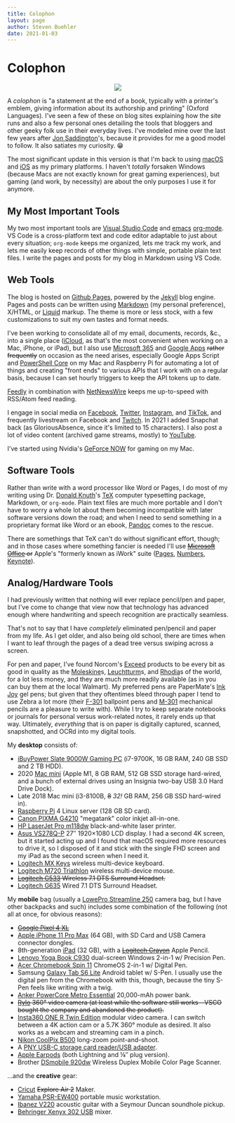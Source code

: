 ```yaml
---
title: Colophon
layout: page
author: Steven Buehler
date: 2021-01-03
---
```


# Colophon

<div align="center"><img src="/images/colophon.png" /></div>

A _colophon_ is "a statement at the end of a book, typically with a printer's emblem, giving information about its authorship and printing" (Oxford Languages).  I've seen a few of these on blog sites explaining how the site runs and also a few personal ones detailing the tools that bloggers and other geeky folk use in their everyday lives.  I've modeled mine over the last few years after [Jon Saddington](https://john.do/colophon)'s, because it provides for me a good model to follow. It also satiates my curiosity. 😁

The most significant update in this version is that I'm back to using [macOS](https://www.apple.com/macos) and [iOS](https://www.apple.com/iphone) as my primary platforms. I haven't _totally_ forsaken Windows (because Macs are not exactly known for great gaming experiences), but gaming (and work, by necessity) are about the only purposes I use it for anymore.

## My Most Important Tools

My two most important tools are [Visual Studio Code](https://code.visualstudio.com) and [emacs](https://www.emacs.org) [org-mode](https://orgmode.org). VS Code is a cross-platform text and code editor adaptable to just about every situation; `org-mode` keeps me organized, lets me track my work, and lets me easily keep records of other things with simple, portable plain text files. I write the pages and posts for my blog in Markdown using VS Code.

## Web Tools

The blog is hosted on [Github Pages](https://pages.github.io), powered by the [Jekyll](https://jekyllrb.com/) blog engine. Pages and posts can be written using [Markdown](https://daringfireball.net/projects/markdown/) (my personal preference), X/HTML, or [Liquid](https://shopify.github.io/liquid/) markup. The theme is more or less stock, with a few customizations to suit my own tastes and format needs.

I've been working to consolidate all of my email, documents, records, &c., into a single place ([iCloud](https://www.icloud.com), as that's the most convenient when working on a Mac, iPhone, or iPad), but I also use [Microsoft 365](https://www.office365.com) and [Google Apps](https://apps.google.com) ~~rather frequently~~ on occasion as the need arises, especially Google Apps Script and [PowerShell Core](https://powershell.org) on my Mac and Raspberry Pi for automating a lot of things and creating "front ends" to various APIs that I work with on a regular basis, because I can set hourly triggers to keep the API tokens up to date.

[Feedly](https://www.feedly.com) in combination with [NetNewsWire](https://ranchero.com/netnewswire/) keeps me up-to-speed with RSS/Atom feed reading.

I engage in social media on [Facebook](https://www.facebook.com/stevenwatsonbuehler), [Twitter](https://twitter.com/gloriousabsence), [Instagram](https://instagram.com/gloriousabsenceofskill), and [TikTok](https://tiktok.com/@gloriousabsenceofskill), and frequently livestream on Facebook and [Twitch](https://www.twitch.tv/gloriousabsenceofskill). In 2021 I added Snapchat back (as GloriousAbsence, since it's limited to 15 characters). I also post a lot of video content (archived game streams, mostly) to [YouTube](https://www.youtube.com/channel/UCmugswFkJX7kFvuyqEYA9LA).

I've started using Nvidia's [GeForce NOW](https://www.nvidia.com/en-us/geforce-now/) for gaming on my Mac.

## Software Tools

Rather than write with a word processor like Word or Pages, I do most of my writing using Dr. [Donald Knuth](https://www-cs-faculty.stanford.edu/~knuth/)'s [TeX](https://www.tug.org) computer typesetting package, Markdown, or `org-mode`. Plain text files are much more portable and I don't have to worry a whole lot about them becoming incompatible with later software versions down the road; and when I need to send something in a proprietary format like Word or an ebook, [Pandoc](https://www.pandoc.org) comes to the rescue.

There are somethings that TeX can't do without significant effort, though; and in those cases where something fancier is needed I'll use ~~[Microsoft Office](https://www.office.com) or~~ Apple's "formerly known as iWork" suite ([Pages](https://www.apple.com/pages/), [Numbers](https://www.apple.com/numbers), [Keynote](https://www.apple.com/keynote)). 

## Analog/Hardware Tools

I had previously written that nothing will ever replace pencil/pen and paper, but I've come to change that view now that technology has advanced enough where handwriting and speech recognition are practically seamless.

That's not to say that I have _completely_ eliminated pen/pencil and paper from my life. As I get older, and also being old school, there are times when I want to leaf through the pages of a dead tree versus swiping across a screen.

For pen and paper, I've found Norcom's [Exceed](http://www.norcominc.com/brands/products.php?brand=2) products to be every bit as good in quality as the [Moleskine](https://us.moleskine.com/)s, [Leuchtturm](https://www.leuchtturm1917.us/notebooks/)s, and [Rhodia](https://rhodiapads.com/)s of the world, for a lot less money, and they are much more readily available (as in you can buy them at the local Walmart). My preferred pens are PaperMate's [Ink Joy](https://inkjoy.papermate.com/en-US/pens) gel pens; but given that they oftentimes bleed through paper I tend to use Zebra a lot more (their [F-301](https://www.zebrapen.com/product/f-301-ball-point-retractable/) ballpoint pens and [M-301](https://www.zebrapen.com/product/m-301-mechanical-pencil/) mechanical pencils are a pleasure to write with). While I try to keep separate notebooks or journals for personal versus work-related notes, it rarely ends up that way. Ultimately, _everything_ that is on paper is digitally captured, scanned, snapshotted, and OCRd into my digital tools. 

My **desktop** consists of:

- [iBuyPower Slate 9000W Gaming PC](https://www.walmart.com/ip/iBUYPOWER-Gaming-Desktop-PC-SLATE9000W-Intel-Core-i7-9700F-16GB-DDR4-2666Memory-NVIDIA-GeForce-GTX-1660Ti-240GB-SSD-1TB-HDD-RGB-Windows-10-Home-64-Bi/436132832) (i7-9700K, 16 GB RAM, 240 GB SSD and 2 TB HDD).
- 2020 [Mac mini](https://apple.com/mac-mini) (Apple M1, 8 GB RAM, 512 GB SSD storage hard-wired, and a bunch of external drives using an Insignia two-bay USB 3.0 Hard Drive Dock).
- Late 2018 Mac mini (i3-8100B, ~~8~~ _32!_ GB RAM, 256 GB SSD hard-wired in). 
- [Raspberry Pi](https://www.raspberrypi.org) 4 Linux server (128 GB SD card).
- [Canon PIXMA G4210](https://shop.usa.canon.com/shop/en/catalog/pixma-g4210-wireless-wireless-megatank-all-in-one-inkjet-printer) "megatank" color inkjet all-in-one.
- [HP LaserJet Pro m118dw](https://store.hp.com/us/en/pdp/hp-laserjet-pro-m118dw) black-and-white laser printer.
- [Asus VS278Q-P](https://www.asus.com/us/Commercial-Monitors/VS278QP/) 27&Prime; 1920&times;1080 LCD display. I had a second 4K screen, but it started acting up and I found that macOS required more resources to drive it, so I disposed of it and stick with the single FHD screen and my iPad as the second screen when I need it.
- [Logitech MX Keys](https://www.logitech.com/en-us/products/keyboards/mx-keys-wireless-keyboard.html) wireless multi-device keyboard.
- [Logitech M720 Triathlon](https://www.logitech.com/en-us/products/mice/m720-triathlon.html) wireless multi-device mouse.
- ~~[Logitech G533](https://www.logitechg.com/g533) Wireless 7.1 DTS Surround Headset.~~
- [Logitech G635](https://www.logitechg.com/g635) Wired 7.1 DTS Surround Headset.

My **mobile** bag (usually a [LowePro Streamline 250](https://g.co/kgs/7RvMkK) camera bag, but I have other backpacks and such) includes some combination of the following (not all at once, for obvious reasons):

- ~~[Google Pixel 4 XL](https://store.google.com/us/product/pixel_4)~~ 
- [Apple iPhone 11 Pro Max](https://www.apple.com/shop/buy-iphone/iphone-11-pro) (64 GB), with SD Card and USB Camera connector dongles. 
- 8th-generation [iPad](https://apple.com/ipad) (32 GB), with a ~~[Logitech Crayon](https://www.logi.com/crayon)~~ Apple Pencil.
- [Lenovo Yoga Book C930](https://www.lenovo.com/us/en/laptops/yoga/yoga-2-in-1-series/Yoga-Book-C930/p/ZZIWZWBYB1J) dual-screen Windows 2-in-1 w/ Precision Pen.
- [Acer Chromebook Spin 11](https://www.acer.com/ac/en/US/content/series/acerchromebookspin11) ChromeOS 2-in-1 w/ Digital Pen.
- Samsung [Galaxy Tab S6 Lite](https://www.samsung.com/us/mobile/tablets/tab-s6-lite/) Android tablet w/ S-Pen. I usually use the digital pen from the Chromebook with this, though, because the tiny S-Pen feels like writing with a twig.
- [Anker PowerCore Metro Essential](https://www.anker.com/products/variant/powercore-essential-20000/A1268011) 20,000-mAh power bank.
- ~~[Rylo](https://www.rylo.com) 360&deg; video camera (at least while the software still works&mdash;VSCO bought the company and abandoned the product).~~
- [Insta360 ONE R Twin Edition](https://www.insta360.com/product/insta360-oner_twin-edition/) modular video camera. I can switch between a 4K action cam or a 5.7K 360° module as desired. It also works as a webcam and streaming cam in a pinch.
- [Nikon CoolPix B500](https://www.nikonusa.com/en/nikon-products/product/compact-digital-cameras/coolpix-b500.html) long-zoom point-and-shoot.
- A [PNY USB-C storage card reader/USB adapter](https://www.pny.eu/consumer/explore-all-products/readers/941-usb-c-card-reader---usb-adapter).
- [Apple Earpods](https://www.apple.com/shop/product/MMTN2AM/A/earpods-with-lightning-connector) (both Lightning and &#x215B;&Prime; plug version).
- Brother [DSmobile 920dw](https://www.brother-usa.com/products/ds920dw) Wireless Duplex Mobile Color Page Scanner.

...and the **creative** gear:

- [Cricut](https://www.cricut.com) ~~Explore Air 2~~ Maker.
- [Yamaha PSR-EW400](https://usa.yamaha.com/products/musical_instruments/keyboards/portable_keyboards/psr-ew400/index.html) portable music workstation.
- [Ibanez V220](https://www.guitarcenter.com/Used/Ibanez/V220-Acoustic-Guitar.gc) acoustic guitar with a Seymour Duncan soundhole pickup.
- [Behringer Xenyx 302 USB](https://www.sweetwater.com/store/detail/X302USB--behringer-xenyx-302usb-mixer-with-usb) mixer.